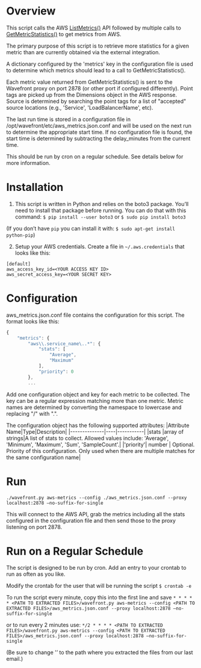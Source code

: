# Overview
This script calls the AWS [ListMetrics()](http://docs.aws.amazon.com/AmazonCloudWatch/latest/APIReference/API_ListMetrics.html) API followed by multiple calls to [GetMetricStatistics()](http://docs.aws.amazon.com/AmazonCloudWatch/latest/APIReference/API_GetMetricStatistics.html) to get metrics from AWS.

The primary purpose of this script is to retrieve more statistics for a given metric than are currently obtained via the external integration.

A dictionary configured by the 'metrics' key in the configuration file is
used to determine which metrics should lead to a call to GetMetricStatistics().

Each metric value returned from GetMetricStatistics() is sent to the Wavefront
proxy on port 2878 (or other port if configured differently).  Point tags
are picked up from the Dimensions object in the AWS response.
Source is determined by searching the point tags for a list of "accepted"
source locations (e.g., 'Service', 'LoadBalancerName', etc).

The last run time is stored in a configuration file in 
/opt/wavefront/etc/aws_metrics.json.conf and will be used on the next run to 
determine the appropriate start time.  If no configuration file is found, 
the start time is determined by subtracting the delay_minutes from the 
current time.

This should be run by cron on a regular schedule.  See details below for more information.

# Installation
1. This script is written in Python and relies on the boto3 package.  You’ll need to install that package before running.  You can do that with this command:
```$ pip install --user boto3```
or
```$ sudo pip install boto3```

  (If you don’t have `pip` you can install it with: `$ sudo apt-get install python-pip`)

2. Setup your AWS credentials.   Create a file in `~/.aws.credentials` that looks like this:
```
[default]
aws_access_key_id=<YOUR ACCESS KEY ID>
aws_secret_access_key=<YOUR SECRET KEY>
```

# Configuration
aws_metrics.json.conf file contains the configuration for this script.  The format looks like this:
```javascript
{
    "metrics": {
        "aws\\.service_name\..*": {
            "stats": [
                "Average",
                "Maximum"
            ],
            "priority": 0
        },
        ...

```

Add one configuration object and key for each metric to be collected.  The key can be a regular expression matching more than one metric.  Metric names are determined by converting the namespace to lowercase and replacing "/" with ".".

The configuration object has the following supported attributes:
|Attribute Name|Type|Description|
|--------------|----|-----------|
|stats         |array of strings|A list of stats to collect.  Allowed values include: 'Average', 'Minimum', 'Maximum', 'Sum', 'SampleCount'.|
|'priority'| number | Optional.  Priority of this configuration.  Only used when there are multiple matches for the same configuration name|



# Run
`./wavefront.py aws-metrics --config ./aws_metrics.json.conf --proxy localhost:2878 —no-suffix-for-single`

This will connect to the AWS API, grab the metrics including all the stats configured in the configuration file and then send those to the proxy listening on port 2878.

# Run on a Regular Schedule
The script is designed to be run by cron.  Add an entry to your crontab to run as often as you like.

Modify the crontab for the user that will be running the script
```$ crontab -e```

To run the script every minute, copy this into the first line and save
```* * * * * <PATH TO EXTRACTED FILES>/wavefront.py aws-metrics --config <PATH TO EXTRACTED FILES>/aws_metrics.json.conf --proxy localhost:2878 —no-suffix-for-single```

or to run every 2 minutes use:
```*/2 * * * * <PATH TO EXTRACTED FILES>/wavefront.py aws-metrics --config <PATH TO EXTRACTED FILES>/aws_metrics.json.conf --proxy localhost:2878 —no-suffix-for-single```

(Be sure to change '<PATH TO EXTRACTED FILES>’ to the path where you extracted the files from our last email.)
